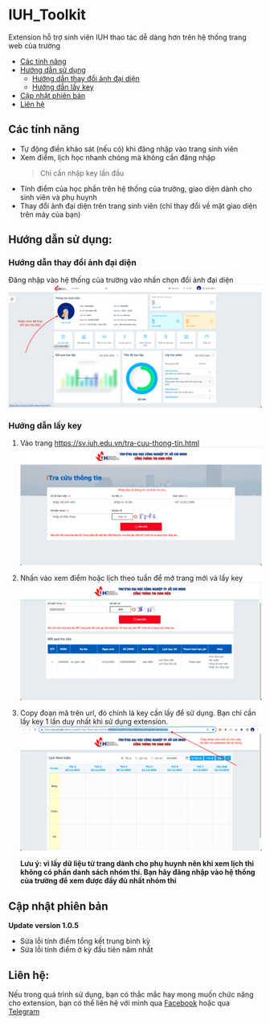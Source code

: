 # IUH_Toolkit

Extension hỗ trợ sinh viên IUH thao tác dễ dàng hơn trên hệ thống trang web của trường

-  [Các tính năng](#các-tính-năng)
-  [Hướng dẫn sử dụng](#hướng-dẫn-sử-dụng)
   -  [Hướng dẫn thay đổi ảnh đại diện](#hướng-dẫn-thay-đổi-ảnh-đại-diện)
   -  [Hướng dẫn lấy key](#hướng-dẫn-lấy-key)
-  [Cập nhật phiên bản](#cập-nhật-phiên-bản)
-  [Liên hệ](#liên-hệ)

## Các tính năng

-  Tự động điền khảo sát (nếu có) khi đăng nhập vào trang sinh viên
-  Xem điểm, lịch học nhanh chóng mà không cần đăng nhập
   > Chỉ cần nhập key lần đầu
-  Tính điểm của học phần trên hệ thống của trường, giao diện dành cho sinh viên và phụ huynh
-  Thay đổi ảnh đại diện trên trang sinh viên (chỉ thay đổi về mặt giao diện trên máy của bạn)

## Hướng dẫn sử dụng:

### Hướng dẫn thay đổi ảnh đại diện
Đăng nhập vào hệ thống của trường vào nhấn chọn đổi ảnh đại diện
![Thay đổi ảnh đại diện](./images/change-avatar.png)

### Hướng dẫn lấy key

1. Vào trang https://sv.iuh.edu.vn/tra-cuu-thong-tin.html
   ![Trang tra cứu thông tin](./images/look-up-info-page.png)
2. Nhấn vào xem điểm hoặc lịch theo tuần để mở trang mới và lấy key
   ![Tra cứu thông tin](./images/look-up-info.png)
3. Copy đoạn mã trên url, đó chính là key cần lấy để sử dụng. Bạn chỉ cần lấy key 1 lần duy nhất khi sử dụng extension.
   ![Tra cứu thông tin](./images/view-schedule-page.png)

   **Lưu ý: vì lấy dữ liệu từ trang dành cho phụ huynh nên khi xem lịch thi không có phần danh sách nhóm thi. Bạn hãy đăng nhập vào hệ thống của trường để xem được đầy đủ nhất nhóm thi**

## Cập nhật phiên bản

**Update version 1.0.5**

- Sửa lỗi tính điểm tổng kết trung bình kỳ
- Sửa lỗi tính điểm ở kỳ đầu tiên năm nhất

## Liên hệ:

Nếu trong quá trình sử dụng, bạn có thắc mắc hay mong muốn chức năng cho extension, bạn có thể liên hệ với mình qua [Facebook](https://www.facebook.com/anq.viet203) hoặc qua [Telegram](https://t.me/anquocviet)
